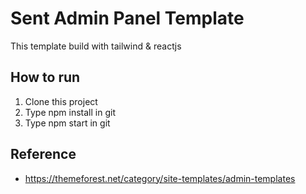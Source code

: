 # Sent Admin Panel Template

This template build with tailwind & reactjs

## How to run
1. Clone this project
2. Type npm install in git
3. Type npm start in git

## Reference
- https://themeforest.net/category/site-templates/admin-templates